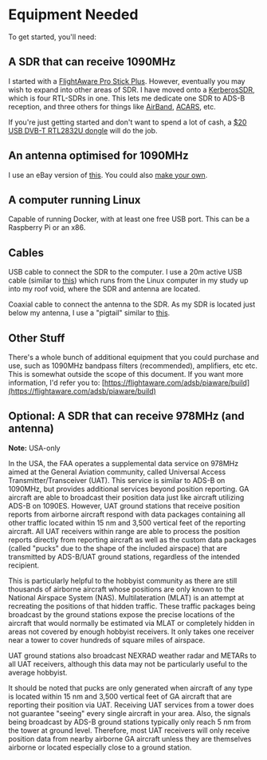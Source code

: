 # Equipment Needed

To get started, you'll need:

## **A SDR that can receive 1090MHz**

I started with a [FlightAware Pro Stick Plus](https://www.amazon.com/dp/B07J2RJQ9Z/ref=cm_sw_em_r_mt_dp_U_uwltEbJ8ER2KN). However, eventually you may wish to expand into other areas of SDR. I have moved onto a [KerberosSDR](https://othernet.is/products/kerberossdr-4x-coherent-rtlsdr), which is four RTL-SDRs in one. This lets me dedicate one SDR to ADS-B reception, and three others for things like [AirBand](https://en.wikipedia.org/wiki/Airband), [ACARS](https://app.airframes.io), etc.

If you're just getting started and don't want to spend a lot of cash, a [$20 USB DVB-T RTL2832U dongle](https://www.aliexpress.com/item/32259584047.html) will do the job.

## An antenna optimised for 1090MHz

I use an eBay version of [this](https://www.amazon.com/dp/B00WZL6WPO/ref=cm_sw_em_r_mt_dp_U_CxltEb9JS155W). You could also [make your own](https://discussions.flightaware.com/t/three-easy-diy-antennas-for-beginners/16348).

## A computer running Linux

Capable of running Docker, with at least one free USB port. This can be a Raspberry Pi or an x86.

## Cables

USB cable to connect the SDR to the computer. I use a 20m active USB cable \(similar to [this](https://www.amazon.com/BlueRigger-Female-Active-Extension-Repeater/dp/B005LJKEXS/ref=sr_1_4?keywords=active+usb+cable&qid=1582085965&sr=8-4)\) which runs from the Linux computer in my study up into my roof void, where the SDR and antenna are located.

Coaxial cable to connect the antenna to the SDR. As my SDR is located just below my antenna, I use a "pigtail" similar to [this](https://www.amazon.com/DZS-Elec-Connecting-Coaxial-Extender/dp/B072C6CJBC/ref=sr_1_13?keywords=SMA+to+N+male&qid=1582086024&sr=8-13).

## Other Stuff

There's a whole bunch of additional equipment that you could purchase and use, such as 1090MHz bandpass filters \(recommended\), amplifiers, etc etc. This is somewhat outside the scope of this document. If you want more information, I'd refer you to: [https://flightaware.com/adsb/piaware/build](https://flightaware.com/adsb/piaware/build)

## **Optional: A SDR that can receive 978MHz (and antenna)**

**Note:** USA-only

In the USA, the FAA operates a supplemental data service on 978MHz aimed at the General Aviation community, called Universal Access Transmitter/Transceiver (UAT). This service is similar to ADS-B on 1090MHz, but provides additional services beyond position reporting. GA aircraft are able to broadcast their position data just like aircraft utilizing ADS-B on 1090ES. However, UAT ground stations that receive position reports from airborne aircraft respond with data packages containing all other traffic located within 15 nm and 3,500 vertical feet of the reporting aircraft. All UAT receivers within range are able to process the position reports directly from reporting aircraft as well as the custom data packages (called "pucks" due to the shape of the included airspace) that are transmitted by ADS-B/UAT ground stations, regardless of the intended recipient.

This is particularly helpful to the hobbyist community as there are still thousands of airborne aircraft whose positions are only known to the National Airspace System (NAS). Multilateration (MLAT) is an attempt at recreating the positions of that hidden traffic. These traffic packages being broadcast by the ground stations expose the precise locations of the aircraft that would normally be estimated via MLAT or completely hidden in areas not covered by enough hobbyist receivers. It only takes one receiver near a tower to cover hundreds of square miles of airspace.

UAT ground stations also broadcast NEXRAD weather radar and METARs to all UAT receivers, although this data may not be particularly useful to the average hobbyist.

It should be noted that pucks are only generated when aircraft of any type is located within 15 nm and 3,500 vertical feet of GA aircraft that are reporting their position via UAT. Receiving UAT services from a tower does not guarantee "seeing" every single aircraft in your area. Also, the signals being broadcast by ADS-B ground stations typically only reach 5 nm from the tower at ground level. Therefore, most UAT receivers will only receive position data from nearby airborne GA aircraft unless they are themselves airborne or located especially close to a ground station.
